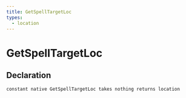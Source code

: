 ```yaml
---
title: GetSpellTargetLoc
types:
  - location
---
```


# GetSpellTargetLoc

## Declaration

```jass
constant native GetSpellTargetLoc takes nothing returns location
```
